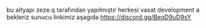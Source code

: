 bu altyapı zeze.q tarafından yapılmıştır herkesi vasat development a bekleriz sunucu linkimiz aşagıda
https://discord.gg/BeqD9uD9sY
